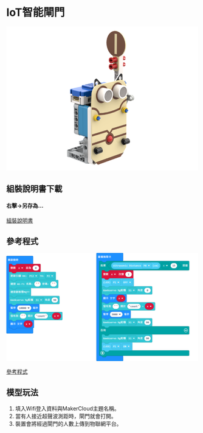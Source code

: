 # IoT智能閘門

![](./images/gate.png)

## 組裝說明書下載

#### 右擊->另存為...

[組裝說明書](./images/gate.pdf)

## 參考程式

![](./images/gate_code.png)

[參考程式](https://makecode.microbit.org/_gspRu6UMDTpb)

## 模型玩法

1. 填入Wifi登入資料與MakerCloud主題名稱。
2. 當有人接近超聲波測距時，閘門就會打開。
3. 裝置會將經過閘門的人數上傳到物聯網平台。